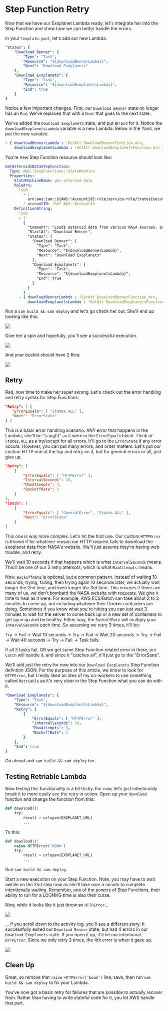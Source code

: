 # Step Function Retry

Now that we have our Exoplanet Lambda ready, let's integrate her into the Step Function and show how we can better handle the errors.

In your `template.yaml`, let's add our new Lambda.

```yaml
"States": {
    "Download Benner": {
        "Type": "Task",
        "Resource": "${downloadBennerLambda}",
        "Next": "Download Exoplanets"
    },
    "Download Exoplanets": {
        "Type": "Task",
        "Resource": "${downloadExoplanetsLambda}",
        "End": true
    }
}
```

Notice a few important changes. First, our `Download Benner` state no longer has an `End`. We've replaced that with a `Next` that goes to the next state.

We've added the `Download Exoplanets` state, and put an `End` for it. Notice the `downloadExoplanetsLambda` variable is a new Lambda. Below in the Yaml, we put the new variable:

```yaml
- { downloadBennerLambda : !GetAtt DownloadBennerFunction.Arn,
    downloadExoplanetsLambda : !GetAtt DownloadExoplanetsFunction.Arn }
```

You're new Step Function resource should look like:

```yaml
GetAsteroidsDataStepFunction:
  Type: AWS::StepFunctions::StateMachine
  Properties:
    StateMachineName: get-asteroid-data
    RoleArn:
      !Sub
        - |-
          arn:aws:iam::${AWS::AccountId}:role/service-role/StatesExecutionRole-us-east-1
        - accountID: !Ref AWS::AccountId
    DefinitionString:
      !Sub
      - |-
        {
          "Comment": "Loads asteroid data from various NASA sources, parses, and puts into a database.",
          "StartAt": "Download Benner",
          "States": {
            "Download Benner": {
              "Type": "Task",
              "Resource": "${downloadBennerLambda}",
              "Next": "Download Exoplanets"
            },
            "Download Exoplanets": {
              "Type": "Task",
              "Resource": "${downloadExoplanetsLambda}",
              "End": true
            }
          }
        }
      - { downloadBennerLambda : !GetAtt DownloadBennerFunction.Arn,
          downloadExoplanetsLambda : !GetAtt DownloadExoplanetsFunction.Arn }
```

Run a `sam build && sam deploy` and let's go check her out. She'll end up looking like this:

<img src="./stepfunctions_graph.png"></img>

Give her a spin and hopefully, you'll see a successful execution.

<img src="./Screen Shot 2020-04-25 at 6.43.15 PM.png"></img>

And your bucket should have 2 files:

<img src="./Screen Shot 2020-04-25 at 6.44.16 PM.png"></img>

## Retry

Rad, now time to make her super skrong. Let's check out the error handling and retry syntax for Step Functions:

```json
"Retry": [ {
   "ErrorEquals": [ "States.ALL" ],
   "Next": "ErrorState"
} ]
```

This is a basic error handling scenario. ANY error that happens in the Lambda, she'll be "caught" as it were in the `ErrorEquals` block. Think of `States.ALL` as a try/except for all errors. It'll go to the `ErrorState` if any error occurs. However, you can put many errors, and order matters. Let's put our custom HTTP one at the top and retry on it, but for general errors or all, just give up.

```json
"Retry": [
    {
        "ErrorEquals": [ "HTTPError" ],
        "IntervalSeconds": 10,
        "MaxAttempts": 3,
        "BackoffRate": 2
    }
],
"Catch": [
    {
        "ErrorEquals": [ "GeneralError", "States.ALL" ],
        "Next": "ErrorState"
    } 
]
```

This one is way more complex. Let's hit the first one. Our custom `HTTPError` is thrown if for whatever reason our HTTP request fails to download the exoplanet data from NASA's website. We'll just assume they're having web trouble, and retry.

We'll wait 10 seconds if that happens which is what `IntervalSeconds` means. This'll be one of our 3 retry attempts, which is what `MaxAttempts` means.

Now, `BackoffRate` is optional, but a common pattern. Instead of waiting 10 seconds, trying, failing, then trying again 10 seconds later, we actually wait longer the 2nd time, and even longer the 3rd time. This ensures if there are many of us, we don't bombard the NASA website with requests. We give it time to heal as it were. For example, AWS ECS/Batch can take about 2 to 3 minutes to come up, not including whatever their Docker containers are doing. Sometimes if you know what you're hitting you can just wait 3 minutes to wait for the server to come back up or a new set of containers to get spun up and be healthy. Either way, the `BackoffRate` will multiply your `IntervalSeconds` each time. So assuming we retry 3 times, it'll be:

Try -> Fail -> Wait 10 seconds -> Try -> Fail -> Wait 20 seconds -> Try -> Fail -> Wait 40 seconds -> Try -> Fail -> Task fails.

If all 3 tasks fail, OR we get some Step Function related error in there, our `Catch` will handle it, and since it "catches all", it'll just go to the "ErrorState".

We'll add just the retry for now into our `Download Exoplanets` Step Function defintion JSON. For the purpose of this article, we know to look for `HTTPError`, but I really liked an idea of my co-workers to use something called `Retriable` as it's very clear in the Step Function what you can do with it.

```yaml
"Download Exoplanets": {
    "Type": "Task",
    "Resource": "${downloadExoplanetsLambda}",
    "Retry": [
        {
            "ErrorEquals": [ "HTTPError" ],
            "IntervalSeconds": 10,
            "MaxAttempts": 3,
            "BackoffRate": 2
        }
    ],
    "End": true
}
```

Go ahead and `sam build && sam deploy` her.

## Testing Retriable Lambda

Now testing this functionality is a bit tricky. For now, let's just intentionally break it to more easily see the retry in action. Open up your `download` function and change the function from this:

```python
def download():
    try:
        result = urlopen(EXOPLANET_URL)
        ...
```

To this:

```python
def download():
    raise HTTPError('b00m')
    try:
        result = urlopen(EXOPLANET_URL)
        ...
```

Run `sam build && sam deploy`.

Start a new execution on your Step Function. Note, you may have to wait awhile on the 2nd step now as she'll take over a minute to complete intentionally waiting. Remember, one of the powers of Step Functions, their ability to run for a LOONNG time is also their curse.

Now, while it looks like it just threw an `HTTPError`...

<img src="./Screen Shot 2020-04-25 at 7.13.35 PM.png"></img>

... if you scroll down to the activity log, you'll see a different story. It successfully exited our `Download Benner` state, but had 4 errors in our `Download Exoplanets` state. If you open it up, it'll be our intentional `HTTPError`. Since we only retry 3 times, the 4th error is when it gave up.

<img src="./Screen Shot 2020-04-25 at 7.14.47 PM.png"></img>

## Clean Up

Great, so remove that `raise HTTPError('boom')` line, save, then run `sam build && sam deploy` to fix your Lambda.

You've now got a basic retry for failures that are possible to actually recover from. Rather than having to write stateful code for it, you let AWS handle that part.



